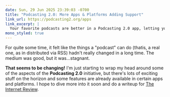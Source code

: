 ```yaml
---
date: Sun, 29 Jun 2025 23:39:03 -0700
title: "Podcasting 2.0: More Apps & Platforms Adding Support"
link_url: https://podcasting2.org/apps
link_excerpt: |
  Your favorite podcasts are better in a Podcasting 2.0 app, letting you show your support, see dynamic content, engage in the community, and more!
mono_styled: true
---
```


For quite some time, it felt like the things a "podcast" can do (thatis, a real one, as in distributed via RSS) hadn't really changed in a long time. The medium was good, but it was…stagnant.

**That seems to be changing!** I'm just starting to wrap my head around some of the aspects of the **Podcasting 2.0** initiative, but there's lots of exciting stuff on the horizon and some features are already available in certain apps and platforms. I hope to dive more into it soon and do a writeup for [The Internet Review](https://theinternet.review).
